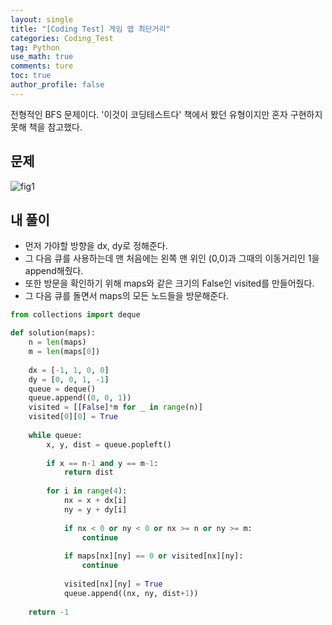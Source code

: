 ```yaml
---
layout: single
title: "[Coding Test] 게임 맵 최단거리"
categories: Coding_Test
tag: Python
use_math: true
comments: ture
toc: true
author_profile: false
---
```


전형적인 BFS 문제이다. '이것이 코딩테스트다' 책에서 봤던 유형이지만 혼자 구현하지 못해 책을 참고했다.

## 문제 
![fig1]({{site.url}}/images/2023-04-11-ct24/문제설명.png)

## 내 풀이
* 먼저 가야할 방향을 dx, dy로 정해준다.
* 그 다음 큐를 사용하는데 맨 처음에는 왼쪽 맨 위인 (0,0)과 그때의 이동거리인 1을 append해줬다.
* 또한 방문을 확인하기 위해 maps와 같은 크기의 False인 visited를 만들어줬다.
* 그 다음 큐를 돌면서 maps의 모든 노드들을 방문해준다.

```python
from collections import deque

def solution(maps):
    n = len(maps)
    m = len(maps[0])
    
    dx = [-1, 1, 0, 0]
    dy = [0, 0, 1, -1]
    queue = deque()
    queue.append((0, 0, 1))
    visited = [[False]*m for _ in range(n)]
    visited[0][0] = True
    
    while queue:
        x, y, dist = queue.popleft()
        
        if x == n-1 and y == m-1:
            return dist
        
        for i in range(4):
            nx = x + dx[i]
            ny = y + dy[i]
            
            if nx < 0 or ny < 0 or nx >= n or ny >= m:
                continue
            
            if maps[nx][ny] == 0 or visited[nx][ny]:
                continue
                
            visited[nx][ny] = True
            queue.append((nx, ny, dist+1))
            
    return -1
```